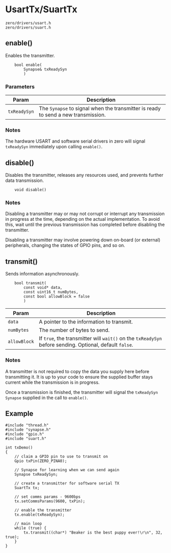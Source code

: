 # UsartTx/SuartTx
```
zero/drivers/usart.h
zero/drivers/suart.h
```

## enable()
Enables the transmitter.
```
    bool enable(
        Synapse& txReadySyn
        )
```

### Parameters
|Param|Description|
|-----|-----------|
|```txReadySyn```|The ```Synapse``` to signal when the transmitter is ready to send a new transmission.|

### Notes
The hardware USART and software serial drivers in zero will signal ```txReadySyn``` immediately upon calling ```enable()```.

## disable()
Disables the transmitter, releases any resources used, and prevents further data transmission.
```
    void disable()
```
### Notes
Disabling a transmitter may or may not corrupt or interrupt any transmission in progress at the time, depending on the actual implementation. To avoid this, wait until the previous transmission has completed before disabling the transmitter.

Disabling a transmitter may involve powering down on-board (or external) peripherals, changing the states of GPIO pins, and so on.

## transmit()
Sends information asynchronously.
```
    bool transmit(
        const void* data,
        const uint16_t numBytes,
        const bool allowBlock = false
        )
```
|Param|Description|
|-----|-----------|
|```data```|A pointer to the information to transmit.|
|```numBytes```|The number of bytes to send.|
|```allowBlock```|If ```true```, the transmitter will ```wait()``` on the ```txReadySyn``` before sending. Optional, default ```false```.|

### Notes
A transmitter is not required to copy the data you supply here before transmitting it. It is up to your code to ensure the supplied buffer stays current while the transmission is in progress.

Once a transmission is finished, the transmitter will signal the ```txReadySyn``` ```Synapse``` supplied in the call to ```enable()```.

## Example
```
#include "thread.h"
#include "synapse.h"
#include "gpio.h"
#include "suart.h"

int txDemo()
{
    // claim a GPIO pin to use to transmit on
    Gpio txPin(ZERO_PINA0);

    // Synapse for learning when we can send again
    Synapse txReadySyn;

    // create a transmitter for software serial TX
    SuartTx tx;

    // set comms params - 9600bps
    tx.setCommsParams(9600, txPin);

    // enable the transmitter
    tx.enable(txReadySyn);

    // main loop
    while (true) {
        tx.transmit((char*) "Beaker is the best puppy ever!\r\n", 32, true);
    }
}
```
